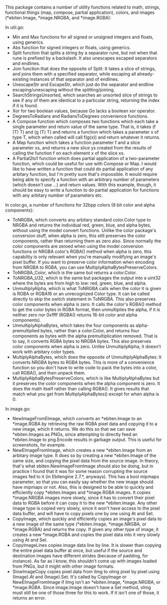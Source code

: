 This package contains a number of utility functions related to math, strings, functional things (map, compose, partial application), colors, and images (*ebiten.Image, *image.NRGBA, and *image.RGBA):

In util.go:
- Min and Max functions for all signed or unsigned integers and floats, using generics.
- Abs function for signed integers or floats, using generics.
- Split function that splits a string by a separator rune, but not when that rune is prefixed by a backslash. It also unescapes escaped separators and endlines.
- Join function that does the opposite of Split: It takes a slice of strings, and joins them with a specified separator, while escaping all already-existing instances of that separator and of endlines.
- UnescapeStr and EscapeStr, which just do the separator and endline escaping/unescaping without the splitting/joining.
- SearchStringsUnsorted, which searches an unsorted slice of strings to see if any of them are identical to a particular string, returning the index if it is found.
- Xor for two boolean values, because Go lacks a boolean xor operator.
- DegreesToRadians and RadiansToDegrees convenience functions.
- A Compose function which composes two functions which each take a single parameter and return value of the same type. That is, it takes (f (T) T) and (g (T) T) and returns a function which takes a parameter x of type T, which when called will call f(g(x)) and return whatever it returns.
- A Map function which takes a function parameter f and a slice parameter xs, and returns a new slice ys created from the results of calling the function f on each element x of the slice xs.
- A Partial2to1 function which does partial application of a two-parameter function, which could be useful for use with Compose or Map. I would like to have written a function that could do partial application of any arbitary function, but I'm pretty sure that's impossible. It would require being able to specify a function with an arbitrary number of parameters (which doesn't use ...) and return values. With this example, though, it should be easy to write a function to do partial application for functions with any arbitary number of parameters etc.

In color.go, a number of functions for 32bpp colors (8 bit color and alpha components):
- ToNRGBA, which converts any arbitary standard color.Color type to NRGBA and returns the individual red, green, blue, and alpha bytes, without using the model convert functions. Unlike the color package's conversion stuff, when alpha is zero, this still preserves the color components, rather than returning them as zero also. Since normally the color components are zeroed when using the model conversion functions or NRGBA color's RGBA() method when alpha is zero, this capability is only relevant when you're manually modifying an image's pixel buffer. If you want to preserve color information when encoding from NRGBA to RGBA, you can use MultiplyAlphaBytesPreserveColors.
- ToNRGBA_Color, which is the same but returns a color.Color.
- ToNRGBA_U32, which is the same but packages the output into a uint32 where the bytes are from high to low: red, green, blue, and alpha.
- UnmultiplyAlpha, which is what ToNRGBA calls when the color it is given is RGBA or RGBA16 or an unrecognized Color type. It can be called directly to skip the switch statement in ToNRGBA. This also preserves color components when alpha is zero. It calls the color's RGBA() method to get the color bytes in RGBA format, then unmultiplies the alpha, if it is neither zero nor 0xffff (RGBA() returns 16-bit color and alpha components).
- UnmultiplyAlphaBytes, which takes the four components as alpha-premultiplied bytes, rather than a color.Color, and returns four components as bytes with the alpha premultiplication removed. That is to say, it converts RGBA bytes to NRGBA bytes. This also preserves color components when alpha is zero. Unlike UnmultiplyAlpha, it doesn't work with arbitary color types.
- MultiplyAlphaBytes, which does the opposite of UnmultiplyAlphaBytes: It converts NRGBA bytes to RGBA bytes. This is more of a convenience function so you don't have to write code to pack the bytes into a color, call RGBA(), and then unpack them.
- MultiplyAlphaBytesPreserveColors, which is like MultiplyAlphaBytes but it preserves the color components when the alpha component is zero. It does the math itself rather than calling RGBA(). It gives results that match what you get from MultiplyAlphaBytes() except for when alpha is 0.

In image.go:
- NewImageFromEImage, which converts an *ebiten.Image to an *image.RGBA by retrieving the raw RGBA pixel data and copying it to a new image, which it returns. We do this so that we can save *ebiten.Images as PNGs, since attempting to directly feed an *ebiten.Image to png.Encode results in garbage output. This is useful for screenshots, for example.
- NewEImageFromImage, which creates a new *ebiten.Image from an arbitary image type. It does so by creating a new *ebiten.Image of the same size, and copying the pixel data from the source image. In theory, that's what ebiten.NewImageFromImage should also be doing, but in practice I found that it was for some reason corrupting the source images fed to it (in Ebitengine 2.7.\*, anyways). This has a bool mipmaps parameter, so that you can easily say whether the new image should have mipmaps or not. Also, this is designed to be able to quickly and efficiently copy *ebiten.Images and *image.RGBA images. It copies *image.NRGBA images more slowly, since it has to convert their pixel data to RGBA before it can copy it to the new *ebiten.Image. Any other image type is copied very slowly, since it won't have access to the pixel data buffer, and will have to copy pixels one by one using At and Set.
- CopyImage, which quickly and efficiently copies an image's pixel data to a new image of the same type (*ebiten.Image, *image.NRGBA, or *image.RGBA) and returns the copy. If given any other type of image, it creates a new *image.RGBA and copies the pixel data into it very slowly using At and Set.
- CopyImageLines copies image data line by line. It is slower than copying the entire pixel data buffer at once, but useful if the source and destination images have different strides (because of padding, for instance). As far as I know, this shouldn't come up with images loaded from PNGs, but it might with other image formats.
- SlowImageCopy copies pixel data from iImg to oImg pixel by pixel using (Image).At and (Image).Set. It's called by CopyImage or NewEImageFromImage if iImg isn't an *ebiten.Image, *image.NRGBA, or *image.RGBA. Since image.Image doesn't have a Set method, oImg must still be one of those three for this to work. If it isn't one of those, it returns an error.
